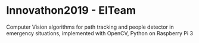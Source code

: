 # Innovathon2019 - EITeam 
Computer Vision algorithms for path tracking and people detector in emergency situations, implemented with OpenCV, Python on Raspberry Pi 3
